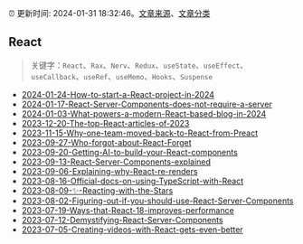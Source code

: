 :alarm_clock: 更新时间: 2024-01-31 18:32:46。[文章来源](/README.md)、[文章分类](/TAGS.md)

## React


> 关键字：`React`、`Rax`、`Nerv`、`Redux`、`useState`、`useEffect`、`useCallback`、`useRef`、`useMemo`、`Hooks`、`Suspense`



- [2024-01-24-How-to-start-a-React-project-in-2024](https://react.statuscode.com/issues/371) 
- [2024-01-17-React-Server-Components-does-not-require-a-server](https://react.statuscode.com/issues/370) 
- [2024-01-03-What-powers-a-modern-React-based-blog-in-2024](https://react.statuscode.com/issues/368) 
- [2023-12-20-The-top-React-articles-of-2023](https://react.statuscode.com/issues/367) 
- [2023-11-15-Why-one-team-moved-back-to-React-from-Preact](https://react.statuscode.com/issues/362) 
- [2023-09-27-Who-forgot-about-React-Forget](https://react.statuscode.com/issues/356) 
- [2023-09-20-Getting-AI-to-build-your-React-components](https://react.statuscode.com/issues/355) 
- [2023-09-13-React-Server-Components-explained](https://react.statuscode.com/issues/354) 
- [2023-09-06-Explaining-why-React-re-renders](https://react.statuscode.com/issues/353) 
- [2023-08-16-Official-docs-on-using-TypeScript-with-React](https://react.statuscode.com/issues/352) 
- [2023-08-09-✨-Reacting-with-the-Stars](https://react.statuscode.com/issues/351) 
- [2023-08-02-Figuring-out-if-you-should-use-React-Server-Components](https://react.statuscode.com/issues/350) 
- [2023-07-19-Ways-that-React-18-improves-performance](https://react.statuscode.com/issues/348) 
- [2023-07-12-Demystifying-React-Server-Components](https://react.statuscode.com/issues/347) 
- [2023-07-05-Creating-videos-with-React-gets-even-better](https://react.statuscode.com/issues/346) 
